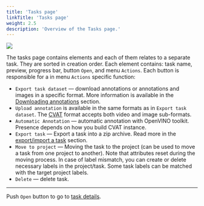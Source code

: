 ```yaml
---
title: 'Tasks page'
linkTitle: 'Tasks page'
weight: 2.5
description: 'Overview of the Tasks page.'
---
```


![](/images/image006_detrac.jpg)

The tasks page contains elements and each of them relates to a separate task. They are sorted in creation order.
Each element contains: task name, preview, progress bar, button `Open`, and menu `Actions`.
Each button is responsible for a in menu `Actions` specific function:

- `Export task dataset` — download annotations or annotations and images in a specific format.
  More information is available in the [Downloading annotations](/docs/manual/advanced/downloading-annotations/)
  section.
- `Upload annotation` is available in the same formats as in `Export task dataset`. The
  [CVAT](/docs/manual/advanced/xml_format/) format accepts both video and image sub-formats.
- `Automatic Annotation` — automatic annotation with OpenVINO toolkit.
  Presence depends on how you build CVAT instance.
- `Export task` — Export a task into a zip archive.
  Read more in the [export/import a task](/docs/manual/advanced/export-import/) section.
- `Move to project` — Moving the task to the project (can be used to move a task from one project to another).
  Note that attributes reset during the moving process. In case of label mismatch,
  you can create or delete necessary labels in the project/task.
  Some task labels can be matched with the target project labels.
- `Delete` — delete task.

---

Push `Open` button to go to [task details](/docs/manual/basics/task-details/).

